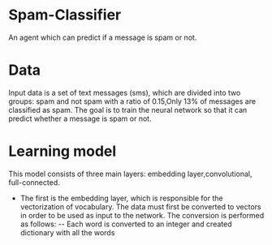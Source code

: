 # Spam-Classifier 
   An agent which can predict if a message is spam or not.
   
   
# Data
Input data is a set of text messages (sms), which are divided into two groups: spam and not spam with a ratio of 0.15,Only 13% of messages are classified as spam. The goal is to train the neural network so that it
can predict whether a message is spam or not.

# Learning model

This model consists of three main layers: embedding layer,convolutional, full-connected.
- The first is the embedding layer, which is responsible for the vectorization of vocabulary. The data must first be converted to vectors in order to be used as input to the network. The conversion is performed as follows:
-- Each word is converted to an integer and created dictionary with all the words
      
  
